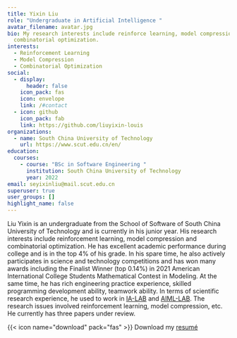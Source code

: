 ```yaml
---
title: Yixin Liu
role: "Undergraduate in Artificial Intelligence "
avatar_filename: avatar.jpg
bio: My research interests include reinforce learning, model compression and
  combinatorial optimization.
interests:
  - Reinforcement Learning
  - Model Compression
  - Combinatorial Optimization
social:
  - display:
      header: false
    icon_pack: fas
    icon: envelope
    link: /#contact
  - icon: github
    icon_pack: fab
    link: https://github.com/liuyixin-louis
organizations:
  - name: South China University of Technology
    url: https://www.scut.edu.cn/en/
education:
  courses:
    - course: "BSc in Software Engineering "
      institution: South China University of Technology
      year: 2022
email: seyixinliu@mail.scut.edu.cn
superuser: true
user_groups: []
highlight_name: false
---
```

Liu Yixin is an undergraduate from the School of Software of South China University of Technology and is currently in his junior year. His research interests include reinforcement learning, model compression and combinatorial optimization. He has excellent academic performance during college and is in the top 4% of his grade. In his spare time, he also actively participates in science and technology competitions and has won many awards including the Finalist Winner (top 0.14%) in 2021 American International College Students Mathematical Contest in Modeling. At the same time, he has rich engineering practice experience, skilled programming development ability, teamwork ability.  In terms of scientific research experience, he used to work in [IA-LAB](http://www2.scut.edu.cn/huanghan/) and [AIML-LAB](https://www2.scut.edu.cn/sse/2018/0615/c16788a270752/page.htm). The research issues involved reinforcement learning, model compression, etc. He currently has three papers under review.

{{< icon name="download" pack="fas" >}} Download my [resumé](http://lyx6178.cn:8080/download/cv.pdf)